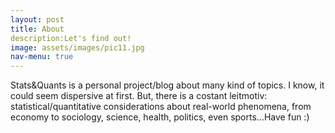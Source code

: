 ```yaml
---
layout: post
title: About
description:Let's find out!
image: assets/images/pic11.jpg
nav-menu: true
---
```


Stats&Quants is a personal project/blog about many kind of topics. I know, it could seem dispersive at first. But, there is a costant leitmotiv: statistical/quantitative considerations about real-world phenomena, from economy to sociology, science, health, politics, even sports...Have fun :)
